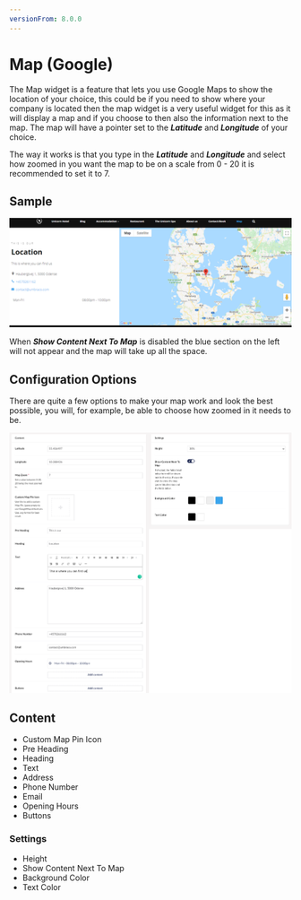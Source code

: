 ```yaml
---
versionFrom: 8.0.0
---
```


# Map (Google)

The Map widget is a feature that lets you use Google Maps to show the location of your choice, this could be if you need to show where your company is located then the map widget is a very useful widget for this as it will display a map and if you choose to then also the information next to the map. The map will have a pointer set to the ***Latitude*** and ***Longitude*** of your choice.

The way it works is that you type in the ***Latitude*** and ***Longitude*** and select how zoomed in you want the map to be on a scale from 0 - 20 it is recommended to set it to 7.

## Sample

![Frontend example of the Map widget with default details added to info fields](images/Map-Front.png)

When ***Show Content Next To Map*** is disabled the blue section on the left will not appear and the map will take up all the space.

## Configuration Options

There are quite a few options to make your map work and look the best possible, you will, for example, be able to choose how zoomed in it needs to be.

![the map backoffice](images/Map-final.png)

## Content

- Custom Map Pin Icon
- Pre Heading
- Heading
- Text
- Address
- Phone Number
- Email
- Opening Hours
- Buttons

### Settings

- Height
- Show Content Next To Map
- Background Color
- Text Color
